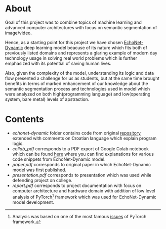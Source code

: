 # About
Goal of this project was to combine topics of machine learning and advanced computer architectures with focus on semantic segmentation of image/video. 

Hence, as a starting point for this project we have chosen [EchoNet-Dynamic](https://echonet.github.io/dynamic/) deep learning model beacuse of its nature which fits both of previously listed domains and represents a glaring example of modern day technology usage in solving real world problems which is further emphasized with its potential of saving human lives. 

Also, given the complexity of the model, understanding its logic and data flow presented a challenge for us as students, but at the same time brought benefits in terms of marked enhancement of our knowledge about the semantic segmentation process and technologies used in model which were analyzed on both high(programming language) and low(operating system, bare metal) levels of apstraction.

# Contents

- *echonet-dynamic* folder contains code from original [repository](https://github.com/echonet/dynamic) extended with comments on Croatian language which explain program logic.
- *collab_pdf* corresponds to a PDF export of Google Colab notebook which can be found [here](https://colab.research.google.com/drive/1LtSaJN4dbfKi_GxSPR-k3ukVkU2RT5sF?usp=sharing#scrollTo=8BUSTgVNo75e) where you can find explanations for various code snippets from EchoNet-Dynamic model.
- *paper.pdf* corresponds to original paper in which EchoNet-Dynamic model was first published.
- *presentation.pdf* corresponds to presentation which was used while defending project on college.
- *report.pdf* corresponds to project documentation with focus on computer architecture and hardware domain with addition of low level analysis of PyTorch[^1] framework which was used for EchoNet-Dynamic model development.
  
[^1]: Analysis was based on one of the most famous [issues](https://github.com/pytorch/pytorch/issues/13246) of PyTorch framework.
